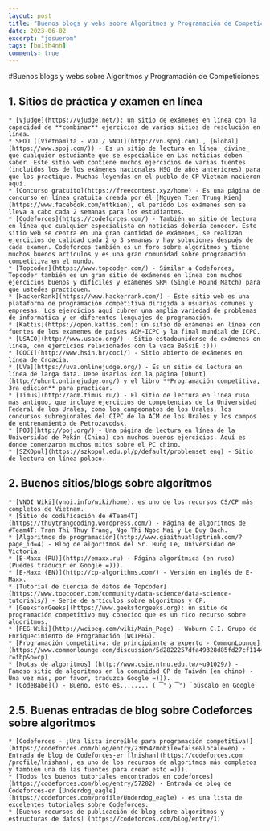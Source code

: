 ```yaml
---
layout: post
title: "Buenos blogs y webs sobre Algoritmos y Programación de Competiciones"
date: 2023-06-02
excerpt: "josuerom"
tags: [bu1th4nh]
comments: true
---
```

#Buenos blogs y webs sobre Algoritmos y Programación de Competiciones

## 1. Sitios de práctica y examen en línea
    * [Vjudge](https://vjudge.net/): un sitio de exámenes en línea con la capacidad de **combinar** ejercicios de varios sitios de resolución en línea.
    * SPOJ ([Vietnamita - VOJ / VNOI](http://vn.spoj.com) , [Global](https://www.spoj.com/)) - Es un sitio de lectura en línea _divine_ que cualquier estudiante que se especialice en Las noticias deben saber. Este sitio web contiene muchos ejercicios de varias fuentes (incluidos los de los exámenes nacionales HSG de años anteriores) para que los practique. Muchas leyendas en el pueblo de CP Vietnam nacieron aquí.
    * [Concurso gratuito](https://freecontest.xyz/home) - Es una página de concurso en línea gratuita creada por él [Nguyen Tien Trung Kien](https://www.facebook.com/nttkien), el período Los exámenes son se lleva a cabo cada 2 semanas para los estudiantes.
    * [Codeforces](https://codeforces.com/) - También un sitio de lectura en línea que cualquier especialista en noticias debería conocer. Este sitio web se centra en una gran cantidad de exámenes, se realizan ejercicios de calidad cada 2 o 3 semanas y hay soluciones después de cada examen. Codeforces también es un foro sobre algoritmos y tiene muchos buenos artículos y es una gran comunidad sobre programación competitiva en el mundo.
    * [Topcoder](https://www.topcoder.com/) - Similar a Codeforces, Topcoder también es un gran sitio de exámenes en línea con muchos ejercicios buenos y difíciles y exámenes SRM (Single Round Match) para que ustedes practiquen.
    * [HackerRank](https://www.hackerrank.com/) - Este sitio web es una plataforma de programación competitiva dirigida a usuarios comunes y empresas. Los ejercicios aquí cubren una amplia variedad de problemas de informática y en diferentes lenguajes de programación.
    * [Kattis](https://open.kattis.com): un sitio de exámenes en línea con fuentes de los exámenes de países ACM-ICPC y la final mundial de ICPC.
    * [USACO](http://www.usaco.org/) - Sitio estadounidense de exámenes en línea, con ejercicios relacionados con la vaca BeSsiE :)))
    * [COCI](http://www.hsin.hr/coci/) - Sitio abierto de exámenes en línea de Croacia.
    * [UVa](https://uva.onlinejudge.org/) - Es un sitio de lectura en línea de larga data. Debe usarlos con la página [Uhunt] (http://uhunt.onlinejudge.org/) y el libro **Programación competitiva, 3ra edición** para practicar.
    * [Timus](http://acm.timus.ru/) - El sitio de lectura en línea ruso más antiguo, que incluye ejercicios de competencias de la Universidad Federal de los Urales, como los campeonatos de los Urales, los concursos subregionales del CIPC de la ACM de los Urales y los campos de entrenamiento de Petrozavodsk.
    * [POJ](http://poj.org/) - Una página de lectura en línea de la Universidad de Pekín (China) con muchos buenos ejercicios. Aquí es donde comenzaron muchos mitos sobre el PC chino.
    * [SZKOpul](https://szkopul.edu.pl/p/default/problemset_eng) - Sitio de lectura en línea polaco.

## 2. Buenos sitios/blogs sobre algoritmos
    * [VNOI Wiki](vnoi.info/wiki/home): es uno de los recursos CS/CP más completos de Vietnam.
    * [Sitio de codificación de #Team4T](https://thuytrangcoding.wordpress.com/) - Página de algoritmos de #Team4T: Tran Thi Thuy Trang, Ngo Thi Ngoc Mai y Le Duy Bach.
    * [Algoritmos de programación](http://www.giaithuatlaptrinh.com/?page_id=4) - Blog de algoritmos del Sr. Hung Le, Universidad de Victoria.
    * [E-Maxx (RU)](http://emaxx.ru) - Página algorítmica (en ruso) (Puedes traducir en Google =))).
    * [E-Maxx (EN)](http://cp-algorithms.com/) - Versión en inglés de E-Maxx.
    * [Tutorial de ciencia de datos de Topcoder](https://www.topcoder.com/community/data-science/data-science-tutorials/) - Serie de artículos sobre algoritmos y CP.
    * [GeeksforGeeks](https://www.geeksforgeeks.org): un sitio de programación competitivo muy conocido que es un rico recurso sobre algoritmos.
    * [PEG-Wiki](http://wcipeg.com/wiki/Main_Page) - Woburn C.I. Grupo de Enriquecimiento de Programación (WCIPEG).
    * [Programación competitiva: de principiante a experto - CommonLounge](https://www.commonlounge.com/discussion/5d2822257dfa49328d85fd27cf114441/main?r=fbp&p=cp)
    * [Notas de algoritmos] (http://www.csie.ntnu.edu.tw/~u91029/) - Famoso sitio de algoritmos en la comunidad CP de Taiwán (en chino) - Una vez más, por favor, traduzca Google =))).
    * [CodeBabe]() - Bueno, esto es........ ( ͡° ͜ʖ ͡°) `búscalo en Google`
   
## 2.5. Buenas entradas de blog sobre Codeforces sobre algoritmos
    * [Codeforces - ¡Una lista increíble para programación competitiva!](https://codeforces.com/blog/entry/23054?mobile=false&locale=en) - Entrada de blog de Codeforces-er [lnishan](https://codeforces.com /profile/lnishan), es uno de los recursos de algoritmos más completos y también una de las fuentes para crear esto =))).
    * [Todos los buenos tutoriales encontrados en codeforces](https://codeforces.com/blog/entry/57282) - Entrada de blog de Codeforces-er [Underdog_eagle](https://codeforces.com/profile/Underdog_eagle) - es una lista de excelentes tutoriales sobre Codeforces.
    * [Buenos recursos de publicación de blog sobre algoritmos y estructuras de datos] (https://codeforces.com/blog/entry/1)
